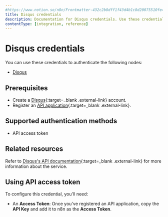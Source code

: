 ```yaml
---
#https://www.notion.so/n8n/Frontmatter-432c2b8dff1f43d4b1c8d20075510fe4
title: Disqus credentials
description: Documentation for Disqus credentials. Use these credentials to authenticate Disqus in n8n, a workflow automation platform.
contentType: [integration, reference]
---
```


# Disqus credentials

You can use these credentials to authenticate the following nodes:

- [Disqus](/integrations/builtin/app-nodes/n8n-nodes-base.disqus/)

## Prerequisites

- Create a [Disqus](https://www.disqus.com/){:target=_blank .external-link} account.
- Register an [API application](https://help.disqus.com/en/articles/1717083-how-to-create-an-api-application){:target=_blank .external-link}.

## Supported authentication methods

- API access token

## Related resources

Refer to [Disqus's API documentation](https://disqus.com/api/docs/){:target=_blank .external-link} for more information about the service.

## Using API access token

To configure this credential, you'll need:

- An **Access Token**: Once you've registered an API application, copy the **API Key** and add it to n8n as the **Access Token**.

